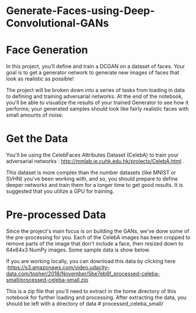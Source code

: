 # Generate-Faces-using-Deep-Convolutional-GANs

# Face Generation
In this project, you'll define and train a DCGAN on a dataset of faces. Your goal is to get a generator network to generate new images of faces that look as realistic as possible!

The project will be broken down into a series of tasks from loading in data to defining and training adversarial networks. At the end of the notebook, you'll be able to visualize the results of your trained Generator to see how it performs; your generated samples should look like fairly realistic faces with small amounts of noise.

# Get the Data
You'll be using the CelebFaces Attributes Dataset (CelebA) to train your adversarial networks : http://mmlab.ie.cuhk.edu.hk/projects/CelebA.html .

This dataset is more complex than the number datasets (like MNIST or SVHN) you've been working with, and so, you should prepare to define deeper networks and train them for a longer time to get good results. It is suggested that you utilize a GPU for training.

# Pre-processed Data
Since the project's main focus is on building the GANs, we've done some of the pre-processing for you. Each of the CelebA images has been cropped to remove parts of the image that don't include a face, then resized down to 64x64x3 NumPy images. Some sample data is show below.



If you are working locally, you can download this data by clicking here :https://s3.amazonaws.com/video.udacity-data.com/topher/2018/November/5be7eb6f_processed-celeba-small/processed-celeba-small.zip

This is a zip file that you'll need to extract in the home directory of this notebook for further loading and processing. After extracting the data, you should be left with a directory of data #  processed_celeba_small/
